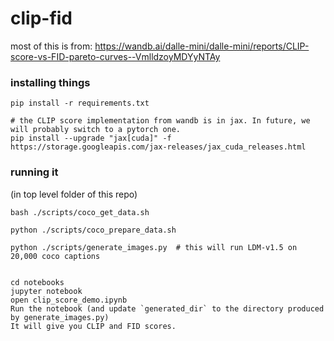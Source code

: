 # clip-fid

most of this is from:
https://wandb.ai/dalle-mini/dalle-mini/reports/CLIP-score-vs-FID-pareto-curves--VmlldzoyMDYyNTAy

### installing things
```
pip install -r requirements.txt

# the CLIP score implementation from wandb is in jax. In future, we will probably switch to a pytorch one.
pip install --upgrade "jax[cuda]" -f https://storage.googleapis.com/jax-releases/jax_cuda_releases.html
```

### running it

(in top level folder of this repo)
```
bash ./scripts/coco_get_data.sh

python ./scripts/coco_prepare_data.sh

python ./scripts/generate_images.py  # this will run LDM-v1.5 on 20,000 coco captions


cd notebooks
jupyter notebook
open clip_score_demo.ipynb
Run the notebook (and update `generated_dir` to the directory produced by generate_images.py)
It will give you CLIP and FID scores.
```